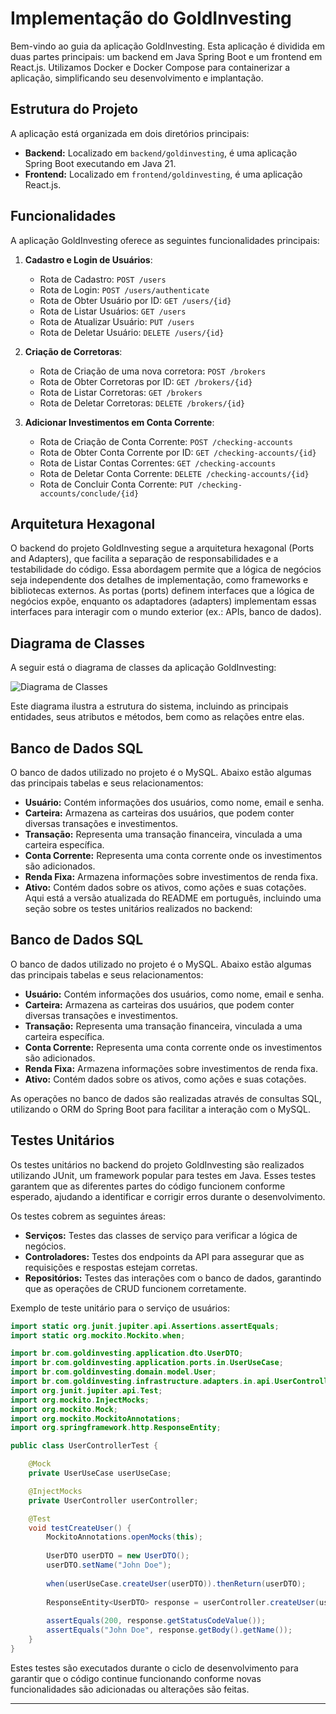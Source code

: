 # Implementação do GoldInvesting

Bem-vindo ao guia da aplicação GoldInvesting. Esta aplicação é dividida em duas partes principais: um backend em Java Spring Boot e um frontend em React.js. Utilizamos Docker e Docker Compose para containerizar a aplicação, simplificando seu desenvolvimento e implantação.

## Estrutura do Projeto

A aplicação está organizada em dois diretórios principais:

- **Backend:** Localizado em `backend/goldinvesting`, é uma aplicação Spring Boot executando em Java 21.
- **Frontend:** Localizado em `frontend/goldinvesting`, é uma aplicação React.js.

## Funcionalidades

A aplicação GoldInvesting oferece as seguintes funcionalidades principais:

1. **Cadastro e Login de Usuários**:
   - Rota de Cadastro: `POST /users`
   - Rota de Login: `POST /users/authenticate`
   - Rota de Obter Usuário por ID: `GET /users/{id}`
   - Rota de Listar Usuários: `GET /users`
   - Rota de Atualizar Usuário: `PUT /users`
   - Rota de Deletar Usuário: `DELETE /users/{id}`

2. **Criação de Corretoras**:
   - Rota de Criação de uma nova corretora: `POST /brokers`
   - Rota de Obter Corretoras por ID: `GET /brokers/{id}`
   - Rota de Listar Corretoras: `GET /brokers`
   - Rota de Deletar Corretoras: `DELETE /brokers/{id}`

3. **Adicionar Investimentos em Conta Corrente**:
   - Rota de Criação de Conta Corrente: `POST /checking-accounts`
   - Rota de Obter Conta Corrente por ID: `GET /checking-accounts/{id}`
   - Rota de Listar Contas Correntes: `GET /checking-accounts`
   - Rota de Deletar Conta Corrente: `DELETE /checking-accounts/{id}`
   - Rota de Concluir Conta Corrente: `PUT /checking-accounts/conclude/{id}`

## Arquitetura Hexagonal

O backend do projeto GoldInvesting segue a arquitetura hexagonal (Ports and Adapters), que facilita a separação de responsabilidades e a testabilidade do código. Essa abordagem permite que a lógica de negócios seja independente dos detalhes de implementação, como frameworks e bibliotecas externos. As portas (ports) definem interfaces que a lógica de negócios expõe, enquanto os adaptadores (adapters) implementam essas interfaces para interagir com o mundo exterior (ex.: APIs, banco de dados).

## Diagrama de Classes

A seguir está o diagrama de classes da aplicação GoldInvesting:

![Diagrama de Classes](file:///mnt/data/image.png)

Este diagrama ilustra a estrutura do sistema, incluindo as principais entidades, seus atributos e métodos, bem como as relações entre elas.

## Banco de Dados SQL

O banco de dados utilizado no projeto é o MySQL. Abaixo estão algumas das principais tabelas e seus relacionamentos:

- **Usuário:** Contém informações dos usuários, como nome, email e senha.
- **Carteira:** Armazena as carteiras dos usuários, que podem conter diversas transações e investimentos.
- **Transação:** Representa uma transação financeira, vinculada a uma carteira específica.
- **Conta Corrente:** Representa uma conta corrente onde os investimentos são adicionados.
- **Renda Fixa:** Armazena informações sobre investimentos de renda fixa.
- **Ativo:** Contém dados sobre os ativos, como ações e suas cotações.
Aqui está a versão atualizada do README em português, incluindo uma seção sobre os testes unitários realizados no backend:

## Banco de Dados SQL

O banco de dados utilizado no projeto é o MySQL. Abaixo estão algumas das principais tabelas e seus relacionamentos:

- **Usuário:** Contém informações dos usuários, como nome, email e senha.
- **Carteira:** Armazena as carteiras dos usuários, que podem conter diversas transações e investimentos.
- **Transação:** Representa uma transação financeira, vinculada a uma carteira específica.
- **Conta Corrente:** Representa uma conta corrente onde os investimentos são adicionados.
- **Renda Fixa:** Armazena informações sobre investimentos de renda fixa.
- **Ativo:** Contém dados sobre os ativos, como ações e suas cotações.

As operações no banco de dados são realizadas através de consultas SQL, utilizando o ORM do Spring Boot para facilitar a interação com o MySQL.

## Testes Unitários

Os testes unitários no backend do projeto GoldInvesting são realizados utilizando JUnit, um framework popular para testes em Java. Esses testes garantem que as diferentes partes do código funcionem conforme esperado, ajudando a identificar e corrigir erros durante o desenvolvimento. 

Os testes cobrem as seguintes áreas:

- **Serviços:** Testes das classes de serviço para verificar a lógica de negócios.
- **Controladores:** Testes dos endpoints da API para assegurar que as requisições e respostas estejam corretas.
- **Repositórios:** Testes das interações com o banco de dados, garantindo que as operações de CRUD funcionem corretamente.

Exemplo de teste unitário para o serviço de usuários:

```java
import static org.junit.jupiter.api.Assertions.assertEquals;
import static org.mockito.Mockito.when;

import br.com.goldinvesting.application.dto.UserDTO;
import br.com.goldinvesting.application.ports.in.UserUseCase;
import br.com.goldinvesting.domain.model.User;
import br.com.goldinvesting.infrastructure.adapters.in.api.UserController;
import org.junit.jupiter.api.Test;
import org.mockito.InjectMocks;
import org.mockito.Mock;
import org.mockito.MockitoAnnotations;
import org.springframework.http.ResponseEntity;

public class UserControllerTest {

    @Mock
    private UserUseCase userUseCase;

    @InjectMocks
    private UserController userController;

    @Test
    void testCreateUser() {
        MockitoAnnotations.openMocks(this);
        
        UserDTO userDTO = new UserDTO();
        userDTO.setName("John Doe");
        
        when(userUseCase.createUser(userDTO)).thenReturn(userDTO);
        
        ResponseEntity<UserDTO> response = userController.createUser(userDTO);
        
        assertEquals(200, response.getStatusCodeValue());
        assertEquals("John Doe", response.getBody().getName());
    }
}
```

Estes testes são executados durante o ciclo de desenvolvimento para garantir que o código continue funcionando conforme novas funcionalidades são adicionadas ou alterações são feitas.

---

